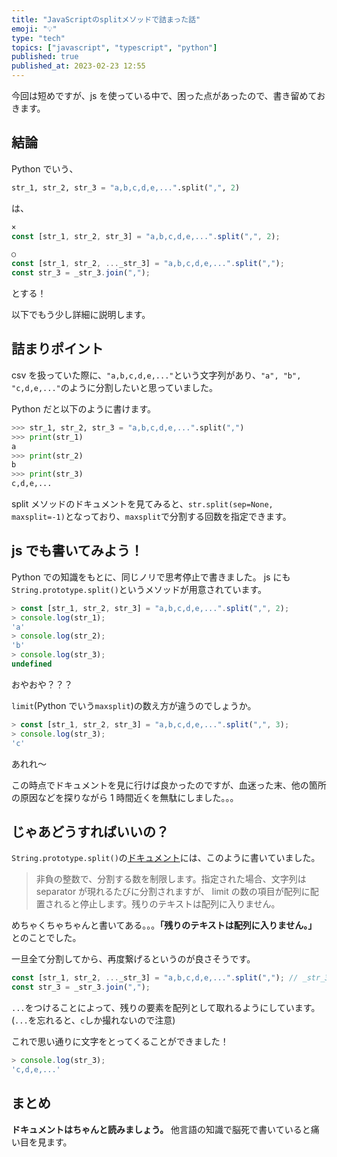 ```yaml
---
title: "JavaScriptのsplitメソッドで詰まった話"
emoji: "💡"
type: "tech"
topics: ["javascript", "typescript", "python"]
published: true
published_at: 2023-02-23 12:55
---
```


今回は短めですが、js を使っている中で、困った点があったので、書き留めておきます。

## 結論

Python でいう、

```py
str_1, str_2, str_3 = "a,b,c,d,e,...".split(",", 2)
```

は、

```js
×
const [str_1, str_2, str_3] = "a,b,c,d,e,...".split(",", 2);

○
const [str_1, str_2, ..._str_3] = "a,b,c,d,e,...".split(",");
const str_3 = _str_3.join(",");
```

とする！

以下でもう少し詳細に説明します。

## 詰まりポイント

csv を扱っていた際に、`"a,b,c,d,e,..."`という文字列があり、`"a", "b", "c,d,e,..."`のように分割したいと思っていました。

Python だと以下のように書けます。

```py
>>> str_1, str_2, str_3 = "a,b,c,d,e,...".split(",")
>>> print(str_1)
a
>>> print(str_2)
b
>>> print(str_3)
c,d,e,...
```

split メソッドのドキュメントを見てみると、`str.split(sep=None, maxsplit=-1)`となっており、`maxsplit`で分割する回数を指定できます。

## js でも書いてみよう！

Python での知識をもとに、同じノリで思考停止で書きました。
js にも`String.prototype.split()`というメソッドが用意されています。

```js
> const [str_1, str_2, str_3] = "a,b,c,d,e,...".split(",", 2);
> console.log(str_1);
'a'
> console.log(str_2);
'b'
> console.log(str_3);
undefined
```

おやおや？？？

`limit`(Python でいう`maxsplit`)の数え方が違うのでしょうか。

```js
> const [str_1, str_2, str_3] = "a,b,c,d,e,...".split(",", 3);
> console.log(str_3);
'c'
```

あれれ〜

この時点でドキュメントを見に行けば良かったのですが、血迷った末、他の箇所の原因などを探りながら 1 時間近くを無駄にしました。。。

## じゃあどうすればいいの？

`String.prototype.split()`の[ドキュメント](https://developer.mozilla.org/ja/docs/Web/JavaScript/Reference/Global_Objects/String/split)には、このように書いていました。

> 非負の整数で、分割する数を制限します。指定された場合、文字列は separator が現れるたびに分割されますが、 limit の数の項目が配列に配置されると停止します。残りのテキストは配列に入りません。

めちゃくちゃちゃんと書いてある。。。**「残りのテキストは配列に入りません。」** とのことでした。

一旦全て分割してから、再度繋げるというのが良さそうです。

```js
const [str_1, str_2, ..._str_3] = "a,b,c,d,e,...".split(","); // _str_3 = ['c', 'd', 'e', '...']
const str_3 = _str_3.join(",");
```

`...`をつけることによって、残りの要素を配列として取れるようにしています。(`...`を忘れると、`c`しか撮れないので注意)

これで思い通りに文字をとってくることができました！

```js
> console.log(str_3);
'c,d,e,...'
```

## まとめ

**ドキュメントはちゃんと読みましょう。**
他言語の知識で脳死で書いていると痛い目を見ます。
